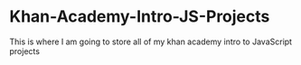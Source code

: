 # Khan-Academy-Intro-JS-Projects
This is where I am going to store all of my khan academy intro to JavaScript projects
